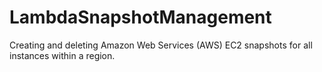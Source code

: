 # LambdaSnapshotManagement
Creating and deleting Amazon Web Services (AWS) EC2 snapshots for all instances within a region.
